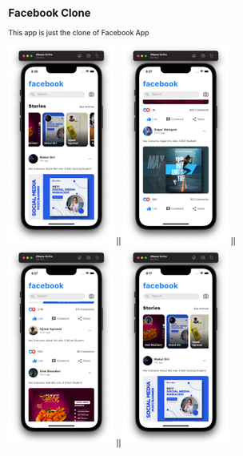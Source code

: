 ## Facebook Clone

This app is just the clone of Facebook App

<img src = "lib/assets/snapshots/Snap1.png" height = "400em" /> || <img src = "lib/assets/snapshots/Snap2.png" height = "400em" /> || <img src = "lib/assets/snapshots/Snap3.png" height = "400em" /> || <img src = "lib/assets/snapshots/Snap4.png" height = "400em" />
